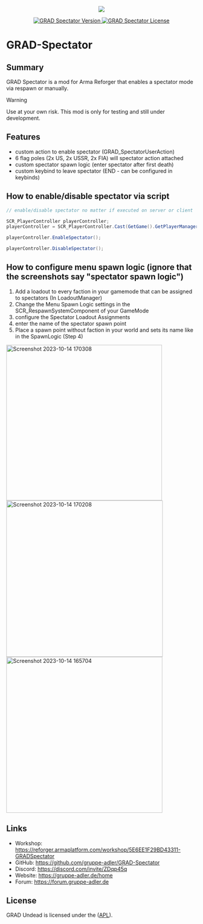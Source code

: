 
<p align="center">
    <img src="https://github.com/y0014984/GRAD-Spectator/assets/50139270/21e2db8a-ee89-42ee-b7f3-222bdaef27a5.png">
</p>

<p align="center">
    <a href="https://github.com/y0014984/GRAD-Spectator/releases/latest">
        <img src="https://img.shields.io/badge/Version-0.1.1-blue.svg?style=flat-square" alt="GRAD Spectator Version">
    </a>
    <a href="https://www.bistudio.com/community/licenses/arma-public-license-share-alike">
        <img src="https://img.shields.io/badge/License-APL-red.svg?style=flat-square" alt="GRAD Spectator License">
    </a>
</p>

# GRAD-Spectator

## Summary
GRAD Spectator is a mod for Arma Reforger that enables a spectator mode via respawn or manually.

> [!WARNING]
> Use at your own risk. This mod is only for testing and still under development.

## Features
- custom action to enable spectator (GRAD_SpectatorUserAction)
- 6 flag poles (2x US, 2x USSR, 2x FIA) will spectator action attached
- custom spectator spawn logic (enter spectator after first death)
- custom keybind to leave spectator (END - can be configured in keybinds)

## How to enable/disable spectator via script
```c#
// enable/disable spectator no matter if executed on server or client

SCR_PlayerController playerController;
playerController = SCR_PlayerController.Cast(GetGame().GetPlayerManager().GetPlayerController(playerId));

playerController.EnableSpectator();

playerController.DisableSpectator();
```

## How to configure menu spawn logic (ignore that the screenshots say "spectator spawn logic")
1. Add a loadout to every faction in your gamemode that can be assigned to spectators (In LoadoutManager)
2. Change the Menu Spawn Logic settings in the SCR_RespawnSystemComponent of your GameMode
  1. configure the Spectator Loadout Assignments
  2. enter the name of the spectator spawn point
3. Place a spawn point without faction in your world and sets its name like in the SpawnLogic (Step 4)

<img width="412" alt="Screenshot 2023-10-14 170308" src="https://github.com/y0014984/GRAD-Spectator/assets/50139270/237fbdc6-25fe-45eb-82e0-31200abfedf2">
<img width="414" alt="Screenshot 2023-10-14 170208" src="https://github.com/y0014984/GRAD-Spectator/assets/50139270/a8b569e5-3c24-490e-8a2b-90008bedb9f8">
<img width="413" alt="Screenshot 2023-10-14 165704" src="https://github.com/y0014984/GRAD-Spectator/assets/50139270/3f19b207-4381-4694-9210-7e067971cc08">


## Links
- Workshop: https://reforger.armaplatform.com/workshop/5E6EE1F29BD43311-GRADSpectator
- GitHub: https://github.com/gruppe-adler/GRAD-Spectator
- Discord: https://discord.com/invite/ZDqp45q
- Website: https://gruppe-adler.de/home
- Forum: https://forum.gruppe-adler.de

## License
GRAD Undead is licensed under the ([APL](https://www.bohemia.net/community/licenses/arma-public-license)).
